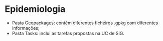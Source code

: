 # Epidemiologia
 * Pasta Geopackages: contém diferentes ficheiros .gpkg com diferentes informações;
 * Pasta Tasks: inclui as tarefas propostas na UC de SIG.

